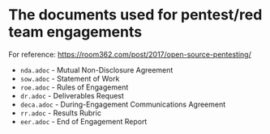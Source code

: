 # The documents used for pentest/red team engagements

For reference: https://room362.com/post/2017/open-source-pentesting/

- `nda.adoc` - Mutual Non-Disclosure Agreement
- `sow.adoc` - Statement of Work
- `roe.adoc` - Rules of Engagement
- `dr.adoc` - Deliverables Request
- `deca.adoc` - During-Engagement Communications Agreement
- `rr.adoc` - Results Rubric
- `eer.adoc` - End of Engagement Report

